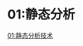 # 01:静态分析

[01:静态分析技术](01%20%E9%9D%99%E6%80%81%E5%88%86%E6%9E%90%2056cbc011e72e429480771b71ec799c1d/01%20%E9%9D%99%E6%80%81%E5%88%86%E6%9E%90%E6%8A%80%E6%9C%AF%204084bf9ce7df425f87ab62d4a72e270c.md)